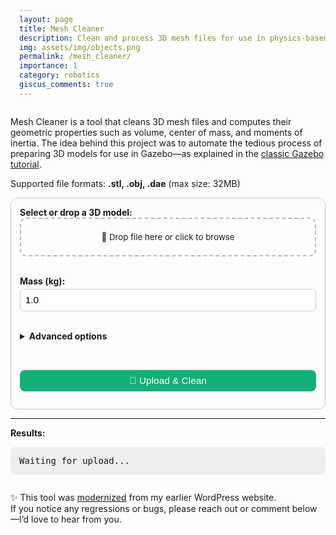 ```yaml
---
layout: page
title: Mesh Cleaner
description: Clean and process 3D mesh files for use in physics-based simulation environments
img: assets/img/objects.png
permalink: /mesh_cleaner/
importance: 1
category: robotics
giscus_comments: true
---
```


<p>
  Mesh Cleaner is a tool that cleans 3D mesh files and computes their geometric properties such as volume, center of mass, and moments of inertia. The idea behind this project was to automate the tedious process of preparing 3D models for use in Gazebo—as explained in the <a href="https://classic.gazebosim.org/tutorials?tut=inertia" target="_blank">classic Gazebo tutorial</a>.
</p>

<p>Supported file formats: <strong>.stl, .obj, .dae</strong> (max size: 32MB)</p>

<form id="uploadForm" onsubmit="event.preventDefault(); uploadFile();">
  <label for="fileInput"><strong>Select or drop a 3D model:</strong></label>
  <div id="dropArea">
    <input type="file" id="fileInput" accept=".stl,.obj,.dae" required hidden />
    <div id="dropText">📂 Drop file here or click to browse</div>
  </div>
  <br>

<label for="massInput"><strong>Mass (kg):</strong></label>
<input type="number" id="massInput" step="any" value="1.0" min="0.001" required />
<br><br>

  <details>
    <summary><strong>Advanced options</strong></summary>
    <label>
      <input type="checkbox" id="saveNormals" />
      Save vertex normals
      <br><small style="opacity: 0.75;">(May help with rendering, but increases file size.)</small>
    </label><br>
    <label>
      <input type="checkbox" id="useConvexHull" />
      Generate convex hull
      <br><small style="opacity: 0.75;">(Useful for models with holes or open surfaces.)</small>
    </label>
  </details>
  <br>

<button type="submit">🚀 Upload & Clean</button>

</form>

<hr />
<p><strong>Results:</strong></p>
<p id="usageTip" style="display:none;">
  <em>The XML snippet below (inside <code>&lt;inertial&gt;</code>) can be used in URDF/SDF robot model files.</em>
</p>
<pre id="response">Waiting for upload...</pre>
<a id="downloadLink" style="display:none;" download>⬇ Download Cleaned Mesh</a>
<a id="view3DLink" style="display:none;" target="_blank">🔍 View in 3D Viewer</a>

<p style="margin-top: 2em;">
  ✨ This tool was <a href="https://hamzamerzic.info/blog/2025/website-migration/">modernized</a> from my earlier WordPress website.<br />
  If you notice any regressions or bugs, please reach out or comment below—I’d love to hear from you.
</p>

<script>
document.addEventListener("DOMContentLoaded", () => {
  const dropArea = document.getElementById("dropArea");
  const fileInput = document.getElementById("fileInput");
  const dropText = document.getElementById("dropText");

  const updateDropText = () => {
    dropText.textContent = fileInput.files.length > 0
      ? `📁 Selected: ${fileInput.files[0].name}`
      : "📂 Drop file here or click to browse";
  };

  dropArea.addEventListener("click", () => fileInput.click());
  ["dragenter", "dragover"].forEach(event =>
    dropArea.addEventListener(event, e => {
      e.preventDefault();
      dropArea.classList.add("highlight");
    })
  );
  ["dragleave", "drop"].forEach(event =>
    dropArea.addEventListener(event, e => {
      e.preventDefault();
      dropArea.classList.remove("highlight");
    })
  );
  dropArea.addEventListener("drop", e => {
    fileInput.files = e.dataTransfer.files;
    updateDropText();
  });
  fileInput.addEventListener("change", updateDropText);
});

async function uploadFile() {
  const file = document.getElementById("fileInput").files[0];
  const mass = document.getElementById("massInput").value;
  const saveNormals = document.getElementById("saveNormals").checked;
  const useConvexHull = document.getElementById("useConvexHull").checked;

  const responseEl = document.getElementById("response");
  const linkEl = document.getElementById("downloadLink");
  const viewLinkEl = document.getElementById("view3DLink");
  const usageTip = document.getElementById("usageTip");

  if (!file) return alert("Please select a file.");
  if (file.size > 32 * 1024 * 1024) return alert("File size must be under 32MB.");
  const validExtensions = ['.stl', '.obj', '.dae'];
  if (!validExtensions.some(ext => file.name.toLowerCase().endsWith(ext)))
    return alert("Unsupported file format. Please upload a .stl, .obj, or .dae file.");

  responseEl.textContent = "⏳ Uploading and processing...";
  usageTip.style.display = linkEl.style.display = viewLinkEl.style.display = "none";

  const formData = new FormData();
  formData.append("file", file);
  formData.append("mass", mass);
  formData.append("save_normals", saveNormals);
  formData.append("use_convex_hull", useConvexHull);

  try {
    const controller = new AbortController();
    const timeoutId = setTimeout(() => controller.abort(), 30000);

    const res = await fetch("https://mesh-cleaner-692118822266.europe-west1.run.app/upload", {
      method: "POST",
      body: formData,
      signal: controller.signal
    });
    clearTimeout(timeoutId);

    const contentType = res.headers.get("content-type") || "";
    if (!res.ok) {
      responseEl.textContent = "❌ Error: " + (data.error || "Unknown error.");
      return;
    }

    const data = await res.json();

    responseEl.textContent = data.metrics;
    usageTip.style.display = "block";

    const cleanedMeshURL = `https://mesh-cleaner-692118822266.europe-west1.run.app${data.download_url}`;
    linkEl.href = cleanedMeshURL;
    linkEl.style.display = "inline";

    viewLinkEl.href = `/3d-viz/?file=${encodeURIComponent(cleanedMeshURL)}`;
    viewLinkEl.style.display = "inline";
  } catch (err) {
    responseEl.textContent = "❌ Upload failed: " + (err.name === "AbortError" ? "Timeout" : err.message);
  }
}
</script>

<style>
#uploadForm {
  padding: 1em;
  border: 1px solid var(--border-color, #ccc);
  border-radius: 12px;
  max-width: 500px;
}

input[type="number"],
#uploadForm button {
  font-size: 1.1em;
  padding: 0.5em;
  margin-top: 0.3em;
  width: 100%;
  box-sizing: border-box;
  border: 1px solid #ccc;
  border-radius: 6px;
  background-color: var(--input-bg, #fff);
  color: black;
}

#uploadForm button {
  background-color: #12b075;
  border: none;
  border-radius: 8px;
  cursor: pointer;
  margin-top: 1em;
  color: white;
  transition: background 0.2s ease;
}

#uploadForm button:hover {
  background-color: #0e8d5d;
}

#dropArea {
  border: 2px dashed #bbb;
  padding: 1.5em;
  text-align: center;
  cursor: pointer;
  border-radius: 10px;
  transition: background 0.3s ease;
}

#dropArea.highlight {
  background: #e0ffe8;
}

#dropText {
  font-size: 0.95em;
  color: inherit;
}

pre {
  padding: 1em;
  white-space: pre-wrap;
  word-wrap: break-word;
  background: #eee;
  border-radius: 8px;
}

#downloadLink,
#view3DLink {
  display: inline-block;
  margin-top: 1em;
  padding: 0.5em;
  width: 100%;
  box-sizing: border-box;
  background-color: #12b075;
  border-radius: 8px;
  color: white;
  text-align: center;
  text-decoration: none;
  cursor: pointer;
  transition: background 0.2s ease;
}

#downloadLink:hover,
#view3DLink:hover {
  background-color: #0e8d5d;
}
</style>
